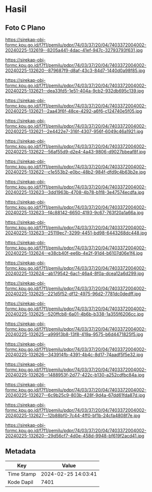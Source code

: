 # Hasil

## Foto C Plano

https://sirekap-obj-formc.kpu.go.id/f7f1/pemilu/pdpr/74/03/37/20/04/7403372004002-20240225-132619--8205a441-4dac-41ef-947c-32793793f631.jpg

https://sirekap-obj-formc.kpu.go.id/f7f1/pemilu/pdpr/74/03/37/20/04/7403372004002-20240225-132620--879687f9-d8af-43c3-84d7-1440d0a98f85.jpg

https://sirekap-obj-formc.kpu.go.id/f7f1/pemilu/pdpr/74/03/37/20/04/7403372004002-20240225-132621--dea33fd5-1e51-404a-9cb2-932db695c139.jpg

https://sirekap-obj-formc.kpu.go.id/f7f1/pemilu/pdpr/74/03/37/20/04/7403372004002-20240225-132621--2aa43f6f-48ce-4292-a6f6-c124740e5f05.jpg

https://sirekap-obj-formc.kpu.go.id/f7f1/pemilu/pdpr/74/03/37/20/04/7403372004002-20240225-132621--2e4422e7-316f-4307-956f-6049c46a1921.jpg

https://sirekap-obj-formc.kpu.go.id/f7f1/pemilu/pdpr/74/03/37/20/04/7403372004002-20240225-132622--56af55d9-d2e4-4a43-9806-d9027bbeaf8f.jpg

https://sirekap-obj-formc.kpu.go.id/f7f1/pemilu/pdpr/74/03/37/20/04/7403372004002-20240225-132622--c1e553b2-e0bc-48b2-984f-dfd9c4b63b2e.jpg

https://sirekap-obj-formc.kpu.go.id/f7f1/pemilu/pdpr/74/03/37/20/04/7403372004002-20240225-132623--3dd1963b-4708-4b78-b1f8-3e47574ecdfa.jpg

https://sirekap-obj-formc.kpu.go.id/f7f1/pemilu/pdpr/74/03/37/20/04/7403372004002-20240225-132623--f4c88142-6650-4193-9c67-763f20a1a66a.jpg

https://sirekap-obj-formc.kpu.go.id/f7f1/pemilu/pdpr/74/03/37/20/04/7403372004002-20240225-132623--25119ec7-3299-4451-bd98-6443268dc448.jpg

https://sirekap-obj-formc.kpu.go.id/f7f1/pemilu/pdpr/74/03/37/20/04/7403372004002-20240225-132624--e38cb40f-ee6b-4e2f-91d4-b6107d06e1f4.jpg

https://sirekap-obj-formc.kpu.go.id/f7f1/pemilu/pdpr/74/03/37/20/04/7403372004002-20240225-132624--ab179542-6ac1-46a4-8f0a-dcea12a6d299.jpg

https://sirekap-obj-formc.kpu.go.id/f7f1/pemilu/pdpr/74/03/37/20/04/7403372004002-20240225-132625--221d5f52-df12-4975-96d2-7781dc0dedff.jpg

https://sirekap-obj-formc.kpu.go.id/f7f1/pemilu/pdpr/74/03/37/20/04/7403372004002-20240225-132625--520ffcb8-6a01-4b6b-b338-1a355f6206cc.jpg

https://sirekap-obj-formc.kpu.go.id/f7f1/pemilu/pdpr/74/03/37/20/04/7403372004002-20240225-132625--a99913b8-13f8-419a-9575-b6d4471825f5.jpg

https://sirekap-obj-formc.kpu.go.id/f7f1/pemilu/pdpr/74/03/37/20/04/7403372004002-20240225-132626--343914fb-4391-4b4c-8d17-74aadf5f5e32.jpg

https://sirekap-obj-formc.kpu.go.id/f7f1/pemilu/pdpr/74/03/37/20/04/7403372004002-20240225-132626--1488953f-2d77-422c-b130-a252cdfbc84a.jpg

https://sirekap-obj-formc.kpu.go.id/f7f1/pemilu/pdpr/74/03/37/20/04/7403372004002-20240225-132627--6c9b25c9-803b-428f-9d4a-67dd61fda87d.jpg

https://sirekap-obj-formc.kpu.go.id/f7f1/pemilu/pdpr/74/03/37/20/04/7403372004002-20240225-132627--12b88bf0-7c44-4ff0-bf1b-24cfa4808f7e.jpg

https://sirekap-obj-formc.kpu.go.id/f7f1/pemilu/pdpr/74/03/37/20/04/7403372004002-20240225-132620--29d56cf7-4d0e-458d-9948-bf619f2acd41.jpg


## Metadata

| Key        | Value               |
| ---------- | ------------------- |
| Time Stamp | 2024-02-25 14:03:41 |
| Kode Dapil | 7401                |



